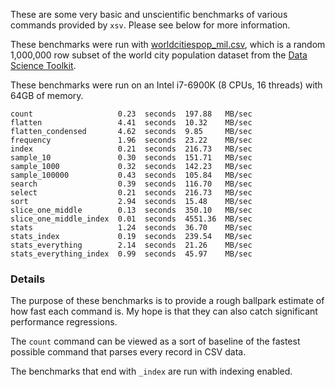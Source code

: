 These are some very basic and unscientific benchmarks of various commands
provided by `xsv`. Please see below for more information.

These benchmarks were run with
[worldcitiespop_mil.csv](http://burntsushi.net/stuff/worldcitiespop_mil.csv),
which is a random 1,000,000 row subset of the world city population dataset
from the [Data Science Toolkit](https://github.com/petewarden/dstkdata).

These benchmarks were run on an Intel i7-6900K (8 CPUs, 16 threads) with 64GB
of memory.

```
count                   0.23  seconds  197.88   MB/sec
flatten                 4.41  seconds  10.32    MB/sec
flatten_condensed       4.62  seconds  9.85     MB/sec
frequency               1.96  seconds  23.22    MB/sec
index                   0.21  seconds  216.73   MB/sec
sample_10               0.30  seconds  151.71   MB/sec
sample_1000             0.32  seconds  142.23   MB/sec
sample_100000           0.43  seconds  105.84   MB/sec
search                  0.39  seconds  116.70   MB/sec
select                  0.21  seconds  216.73   MB/sec
sort                    2.94  seconds  15.48    MB/sec
slice_one_middle        0.13  seconds  350.10   MB/sec
slice_one_middle_index  0.01  seconds  4551.36  MB/sec
stats                   1.24  seconds  36.70    MB/sec
stats_index             0.19  seconds  239.54   MB/sec
stats_everything        2.14  seconds  21.26    MB/sec
stats_everything_index  0.99  seconds  45.97    MB/sec
```

### Details

The purpose of these benchmarks is to provide a rough ballpark estimate of how
fast each command is. My hope is that they can also catch significant
performance regressions.

The `count` command can be viewed as a sort of baseline of the fastest possible
command that parses every record in CSV data.

The benchmarks that end with `_index` are run with indexing enabled.
